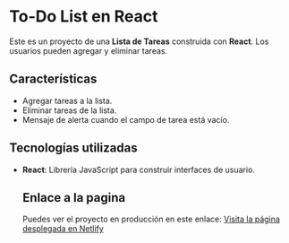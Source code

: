 # To-Do List en React

Este es un proyecto de una **Lista de Tareas** construida con **React**. Los usuarios pueden agregar y eliminar tareas.

## Características

- Agregar tareas a la lista.
- Eliminar tareas de la lista.
- Mensaje de alerta cuando el campo de tarea está vacío.

## Tecnologías utilizadas

- **React**: Librería JavaScript para construir interfaces de usuario.


  ## Enlace a la pagina

  Puedes ver el proyecto en producción en este enlace: [Visita la página desplegada en Netlify](https://app.netlify.com/sites/dreamy-entremet-e0cf1c/overview)
